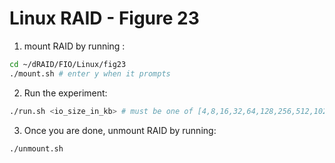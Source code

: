# Linux RAID - Figure 23


1. mount RAID by running :
```Bash
cd ~/dRAID/FIO/Linux/fig23
./mount.sh # enter y when it prompts
```

2. Run the experiment:
```Bash
./run.sh <io_size_in_kb> # must be one of [4,8,16,32,64,128,256,512,1024,2048,3072]
```

3. Once you are done, unmount RAID by running:
```Bash
./unmount.sh
```
